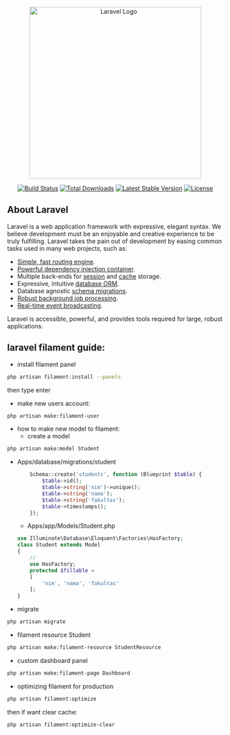 <p align="center"><a href="https://laravel.com" target="_blank"><img src="https://raw.githubusercontent.com/laravel/art/master/logo-lockup/5%20SVG/2%20CMYK/1%20Full%20Color/laravel-logolockup-cmyk-red.svg" width="400" alt="Laravel Logo"></a></p>

<p align="center">
<a href="https://github.com/laravel/framework/actions"><img src="https://github.com/laravel/framework/workflows/tests/badge.svg" alt="Build Status"></a>
<a href="https://packagist.org/packages/laravel/framework"><img src="https://img.shields.io/packagist/dt/laravel/framework" alt="Total Downloads"></a>
<a href="https://packagist.org/packages/laravel/framework"><img src="https://img.shields.io/packagist/v/laravel/framework" alt="Latest Stable Version"></a>
<a href="https://packagist.org/packages/laravel/framework"><img src="https://img.shields.io/packagist/l/laravel/framework" alt="License"></a>
</p>

## About Laravel

Laravel is a web application framework with expressive, elegant syntax. We believe development must be an enjoyable and creative experience to be truly fulfilling. Laravel takes the pain out of development by easing common tasks used in many web projects, such as:

- [Simple, fast routing engine](https://laravel.com/docs/routing).
- [Powerful dependency injection container](https://laravel.com/docs/container).
- Multiple back-ends for [session](https://laravel.com/docs/session) and [cache](https://laravel.com/docs/cache) storage.
- Expressive, intuitive [database ORM](https://laravel.com/docs/eloquent).
- Database agnostic [schema migrations](https://laravel.com/docs/migrations).
- [Robust background job processing](https://laravel.com/docs/queues).
- [Real-time event broadcasting](https://laravel.com/docs/broadcasting).

Laravel is accessible, powerful, and provides tools required for large, robust applications.

## laravel filament guide:
- install filament panel
```bash
php artisan filament:install --panels
```
then type enter

-   make new users account:
```bash
php artisan make:filament-user
```
-   how to make new model to filament:
    - create a model
```bash
php artisan make:model Student 
```
- Apps/database/migrations/student
    ```php
        Schema::create('students', function (Blueprint $table) {
            $table->id();
            $table->string('nim')->unique();
            $table->string('nama');
            $table->string('fakultas');
            $table->timestamps();
        });
    ```
    - Apps/app/Models/Student.php
    ```php
    use Illuminate\Database\Eloquent\Factories\HasFactory;
    class Student extends Model
    {
        //
        use HasFactory;
        protected $fillable = 
        [
            'nim', 'nama', 'fakultas'
        ];
    }
    ```
- migrate
```bash
php artisan migrate
```
- filament resource Student
```bash
php artisan make:filament-resource StudentResource
```
- custom dashboard panel
```bash
php artisan make:filament-page Dashboard
```
- optimizing filament for production
```bash
php artisan filament:optimize
```
then if want clear cache:
```bash
php artisan filament:optimize-clear
```